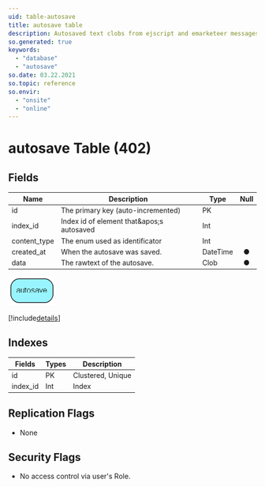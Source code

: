 ```yaml
---
uid: table-autosave
title: autosave table
description: Autosaved text clobs from ejscript and emarketeer messages
so.generated: true
keywords:
  - "database"
  - "autosave"
so.date: 03.22.2021
so.topic: reference
so.envir:
  - "onsite"
  - "online"
---
```


# autosave Table (402)

## Fields

| Name | Description | Type | Null |
|------|-------------|------|:----:|
|id|The primary key (auto-incremented)|PK| |
|index\_id|Index id of element that&amp;apos;s autosaved|Int| |
|content\_type|The enum used as identificator|Int| |
|created\_at|When the autosave was saved.|DateTime|&#x25CF;|
|data|The rawtext of the autosave.|Clob|&#x25CF;|


![autosave table relationship diagram](./media/autosave.png)

[!include[details](./includes/autosave.md)]

## Indexes

| Fields | Types | Description |
|--------|-------|-------------|
|id |PK |Clustered, Unique |
|index\_id |Int |Index |

## Replication Flags

* None

## Security Flags

* No access control via user's Role.

